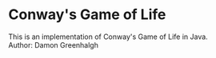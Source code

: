 # Conway's Game of Life 
This is an implementation of Conway's Game of Life in Java.  
Author: Damon Greenhalgh
